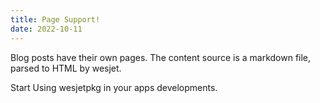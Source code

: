 ```yaml
---
title: Page Support!
date: 2022-10-11
---
```


Blog posts have their own pages. The content source is a markdown file, parsed to HTML by wesjet.

Start Using wesjetpkg in your apps developments.
